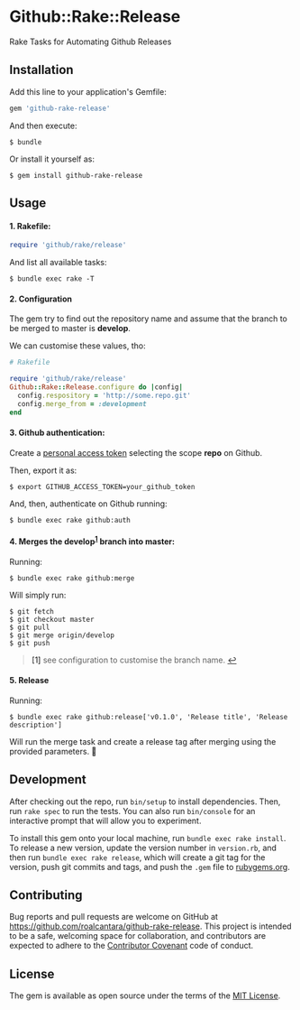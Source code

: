 # Github::Rake::Release

Rake Tasks for Automating Github Releases

## Installation

Add this line to your application's Gemfile:

```ruby
gem 'github-rake-release'
```

And then execute:

    $ bundle

Or install it yourself as:

    $ gem install github-rake-release

## Usage

#### 1. Rakefile:

```ruby
require 'github/rake/release'
```

And list all available tasks:

    $ bundle exec rake -T

#### 2. Configuration

The gem try to find out the repository name and assume that the branch to be merged to master is **develop**.

We can customise these values, tho:

```ruby
# Rakefile

require 'github/rake/release'
Github::Rake::Release.configure do |config|
  config.respository = 'http://some.repo.git'
  config.merge_from = :development
end
```

#### 3. Github authentication:

Create a [personal access token](https://help.github.com/articles/creating-a-personal-access-token-for-the-command-line/) selecting the scope **repo** on Github.

Then, export it as:

    $ export GITHUB_ACCESS_TOKEN=your_github_token

And, then, authenticate on Github running:

    $ bundle exec rake github:auth

#### 4. Merges the develop<sup name="branch-name-customisation">[1](#branch-name-customisation-reference)</sup> branch into master:

Running:

    $ bundle exec rake github:merge

Will simply run:

    $ git fetch
    $ git checkout master
    $ git pull
    $ git merge origin/develop
    $ git push

> <a name="branch-name-customisation-reference">[1]</a> see configuration to customise the branch name. [↩](#branch-name-customisation)

#### 5. Release

Running:

    $ bundle exec rake github:release['v0.1.0', 'Release title', 'Release description']

Will run the merge task and create a release tag after merging using the provided parameters. 🚀

## Development

After checking out the repo, run `bin/setup` to install dependencies. Then, run `rake spec` to run the tests. You can also run `bin/console` for an interactive prompt that will allow you to experiment.

To install this gem onto your local machine, run `bundle exec rake install`. To release a new version, update the version number in `version.rb`, and then run `bundle exec rake release`, which will create a git tag for the version, push git commits and tags, and push the `.gem` file to [rubygems.org](https://rubygems.org).

## Contributing

Bug reports and pull requests are welcome on GitHub at https://github.com/roalcantara/github-rake-release. This project is intended to be a safe, welcoming space for collaboration, and contributors are expected to adhere to the [Contributor Covenant](http://contributor-covenant.org) code of conduct.

## License

The gem is available as open source under the terms of the [MIT License](http://opensource.org/licenses/MIT).
